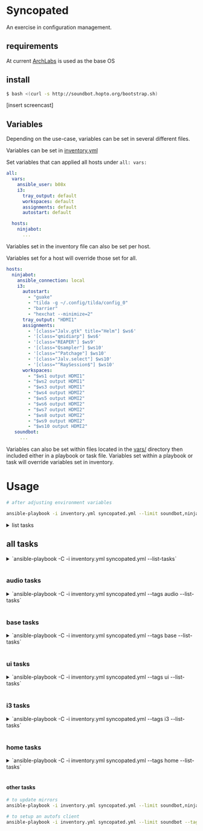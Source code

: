 # Syncopated

An exercise in configuration management.

## requirements

At current [ArchLabs](https://archlabslinux.com/) is used as the base OS

## install

```bash
$ bash <(curl -s http://soundbot.hopto.org/bootstrap.sh)
```

[insert screencast]


## Variables

Depending on the use-case, variables can be set in several different files.

Variables can be set in [inventory.yml](playbooks/inventory.yml)

Set variables that can applied all hosts under
`all:
  vars:
`

```yaml
all:
  vars:
    ansible_user: b08x
    i3:
      tray_output: default
      workspaces: default
      assignments: default
      autostart: default

  hosts:
    ninjabot:
      ...
```

Variables set in the inventory file can also be set per host.

Variables set for a host will override those set for all.

```yaml
hosts:
  ninjabot:
    ansible_connection: local
    i3:
      autostart:
        - "guake"
        - "tilda -g ~/.config/tilda/config_0"
        - "barrier"
        - "hexchat --minimize=2"
      tray_output: "HDMI1"
      assignments:
        - '[class="Jalv.gtk" title="Helm"] $ws6'
        - '[class="qmidiarp"] $ws6'
        - '[class="REAPER"] $ws9'
        - '[class="Qsampler"] $ws10'
        - '[class="^Patchage"] $ws10'
        - '[class="Jalv.select"] $ws10'
        - '[class="^RaySession$"] $ws10'
      workspaces:
        - "$ws1 output HDMI1"
        - "$ws2 output HDMI1"
        - "$ws3 output HDMI1"
        - "$ws4 output HDMI2"
        - "$ws5 output HDMI2"
        - "$ws6 output HDMI2"
        - "$ws7 output HDMI2"
        - "$ws8 output HDMI2"
        - "$ws9 output HDMI2"
        - "$ws10 output HDMI2"
   soundbot:
     ...
```

Variables can also be set within files located in the [vars/](playbooks/vars/) directory then included either in a playbook or task file. Variables set within a playbook or task will override variables set in inventory.



# Usage

```bash
# after adjusting environment variables

ansible-playbook -i inventory.yml syncopated.yml --limit soundbot,ninjabot,lapbot --tags env
```
<details>
<summary> list tasks </summary>
playbook: syncopated.yml

  play #1 (all): all	TAGS: [base,packages]
    tasks:

  play #2 (all): setup repositories and install packages	TAGS: [testing,packages]
    tasks:

  play #3 (all): all	TAGS: []
    tasks:

  play #4 (all): configure user specific stuff	TAGS: [ui]
    tasks:
      set XDG env vars	TAGS: [env, ui, xdg]
      set misc profile vars	TAGS: [env, ui]
</details>





## all tasks
<details>
  <summary>`ansible-playbook -C -i inventory.yml syncopated.yml --list-tasks`</summary>


```yaml
playbook: syncopated.yml

  play #1 (all): all
    tasks:
      include distro vars
      include user vars
      set ansible_home
      print keyserver hostname
      check if keys are present
      copy keys from remote host
      enable ssh daemon
      set admin_group variable
      add user to groups defined in playbook
      disable requiretty for user so automation can run without interruption
      ensure /etc/sudoers.d exists
      set NOPASSWD for user in sudoers
      set NOPASSWD for user in polkit
      remove existing sudoers if there is one
      check -march support
      check output from grep command
      set architecture
      set architecture
      debug

  play #2 (all): setup repositories and install packages
    tasks:
      add syncopated repo key
      add archaudio repo key
      adjust pacman, paru and makepkg configs
      update cache
      check if paru installed
      install paru
      check if mirrors have been updated within the past 24h
      print output
      update mirrors
      update and upgrade
      remove pipewire
      include package vars
      prepare pacage list
      print package list
      install packages
      print results

  play #3 (all): all
    tasks:
      symlink os-release
      install systemd configs
      set system log level config
      set user log level config
      reload systemd
      set root shell
      sync zsh functions
      ensure /usr/local/share/zsh has correct owner/group
      create group for user
      set user primary group
      ensure user ownership of home directory
      install yadm
      copy clonedots script into user home
      copy ld config file
      run ldconfig
      starting network tasks
      disable systemd-networkd service
      ensure networkmanager connection check is enabled
      enable and start networkmanager
      set ntp servers in timesyncd.conf
      set autofs config folder
      create mount directory folder if it doesn't already exist
      install autofs configs
      starting audio role tasks
      add modprobe for alsa card order
      ensure user belongs to audio group
      ensure /etc/security/limits.d directory exists
      install jack limits file
      install timer permissions file
      set vm.swappiness to 10 to ensure swap isn't overly used
      set vm.dirty_background_bytes to 100000000
      set fs.inotify.max_user_watches
      set dev.hpet.max-user-freq=3072
      enable tuned service
      create tuned profile folder
      install realtime-modified profile
      install rtirq defaults
      install rtkit.conf
      install rtkit systemd file
      install cpucpower defaults
      enable cpupower service
      disable irqbalance service
      create environment file for jack_control.service
      install jack_control service file
      ensure pulse config directory exists
      update pulseaudio configs
      ensure /etc/pulse/default.pa.d exists
      install pulseaudio bluetooth config
      adjust pulseaudio.service file
      enable and start firewalld
      permit traffic to common services
      permit traffic to jacktrip, barrier and qmidinet
      check if the btrfs filesystem is being used
      install btrfsmaintenance
      Enable zstd compression in mkinitcpio
      Rebuild ramdisk environment if a change was made.
      enable and/or start btrfs-scrub@-.timer
      check if fstrim will be necessary
      debug
      ensure fstrim.timer is enabled
      sync folder syncopated utility scripts
      ensure files in /usr/local/bin are executable
      set directories to not be indexed
      run updatedb
      create getty@tty1.service.d directory
      create systemd drop-in file for virtual console autologin
      install lightdm
      ensure group autologin exists
      add user to autologin group
      install xsession file to /etc/lightdm/xsession
      update lightdm.conf
      update pam
      set dmrc to i3
      install modified starfield theme
      set kernel cmdline params in grub
      remake grub if changes were made
      remake grub if changes were made
      reboot host if grub was modified
      wait for host to reboot
      reboot host
      wait for host to reboot

  play #4 (all): configure user specific stuff
    tasks:
      include vars
      include user vars
      ensure usr local directories exist
      install input-remapper
      enable input-remapper service
      set XDG env vars
      set misc profile vars
      install Thunar actions
      set Thunar as default for opening directories
      ensure these directories exist
      syncronize templates - shell
      syncronize templates - x11
      syncronize templates - wm
      syncronize templates - keybindings
      syncronize templates - terminal
      syncronize templates - gtk
      syncronize templates - qt
      syncronize templates - applications
      ensure .xinitrc is executable
      reload i3
      ensure xorg.conf.d exists
      install input config
      install intel config
      uninstall mesa in favor of mesa-amber
      install i965 libs (mesa-amber)
      install icons
      extract soundbot theme icons into /usr/local/share/icons
      update the icon cache
      extract fonts to /usr/local/share/fonts
      update font-cache
      install backgrounds
      extract soundbot theme into /usr/local/share/themes
      include_tasks
      ensure these directories exist
      install jgmenu menus
      syncronize templates - rofi
      cleanup old backup files
```
</details>

<br>

### audio tasks

<details>
  <summary>
    `ansible-playbook -C -i inventory.yml syncopated.yml --tags audio --list-tasks`
  </summary>

```yaml
playbook: syncopated.yml

  play #1 (all): all
    tasks:

  play #2 (all): setup repositories and install packages
    tasks:

  play #3 (all): all
    tasks:
      starting audio role tasks
      add modprobe for alsa card order
      ensure user belongs to audio group
      ensure /etc/security/limits.d directory exists
      install jack limits file
      install timer permissions file
      set vm.swappiness to 10 to ensure swap isn't overly used
      set vm.dirty_background_bytes to 100000000
      set fs.inotify.max_user_watches
      set dev.hpet.max-user-freq=3072
      enable tuned service
      create tuned profile folder
      install realtime-modified profile
      install rtirq defaults
      install rtkit.conf
      install rtkit systemd file
      install cpucpower defaults
      enable cpupower service
      disable irqbalance service
      create environment file for jack_control.service
      install jack_control service file
      ensure pulse config directory exists
      update pulseaudio configs
      ensure /etc/pulse/default.pa.d exists
      install pulseaudio bluetooth config
      adjust pulseaudio.service file

  play #4 (all): configure user specific stuff
    tasks:
```
</details>

<br>

### base tasks
<details>
  <summary>
    `ansible-playbook -C -i inventory.yml syncopated.yml --tags base --list-tasks`
  </summary>

```yaml
playbook: syncopated.yml

  play #1 (all): all
    tasks:
      include distro vars
      include user vars
      set ansible_home
      print keyserver hostname
      check if keys are present
      copy keys from remote host
      enable ssh daemon
      set admin_group variable
      add user to groups defined in playbook
      disable requiretty for user so automation can run without interruption
      ensure /etc/sudoers.d exists
      set NOPASSWD for user in sudoers
      set NOPASSWD for user in polkit
      remove existing sudoers if there is one
      check -march support
      check output from grep command
      set architecture
      set architecture
      debug

  play #2 (all): setup repositories and install packages
    tasks:

  play #3 (all): all
    tasks:

  play #4 (all): configure user specific stuff
    tasks:
```
</details>

<br>

### ui tasks
<details>
  <summary>
    `ansible-playbook -C -i inventory.yml syncopated.yml --tags ui --list-tasks`
  </summary>

```yaml
playbook: syncopated.yml

  play #1 (all): all
    tasks:
      include distro vars
      include user vars
      set ansible_home
      print keyserver hostname
      check if keys are present
      copy keys from remote host
      enable ssh daemon
      set admin_group variable
      add user to groups defined in playbook
      disable requiretty for user so automation can run without interruption
      ensure /etc/sudoers.d exists
      set NOPASSWD for user in sudoers
      set NOPASSWD for user in polkit
      remove existing sudoers if there is one
      check -march support
      check output from grep command
      set architecture
      set architecture
      debug

  play #2 (all): setup repositories and install packages
    tasks:

  play #3 (all): all
    tasks:

  play #4 (all): configure user specific stuff
    tasks:
      install input-remapper
      enable input-remapper service
      set XDG env vars
      set misc profile vars
      install Thunar actions
      set Thunar as default for opening directories
      ensure these directories exist
      syncronize templates - shell
      syncronize templates - x11
      syncronize templates - wm
      syncronize templates - keybindings
      syncronize templates - terminal
      syncronize templates - gtk
      syncronize templates - qt
      syncronize templates - applications
      ensure .xinitrc is executable
      reload i3
      ensure xorg.conf.d exists
      install input config
      install intel config
      uninstall mesa in favor of mesa-amber
      install i965 libs (mesa-amber)
      install icons
      extract soundbot theme icons into /usr/local/share/icons
      update the icon cache
      extract fonts to /usr/local/share/fonts
      update font-cache
      install backgrounds
      extract soundbot theme into /usr/local/share/themes
      include_tasks
      ensure these directories exist
      install jgmenu menus
      syncronize templates - rofi
```
</details>

<br>

### i3 tasks
<details>
  <summary>
    `ansible-playbook -C -i inventory.yml syncopated.yml --tags i3 --list-tasks`
  </summary>

```yaml
playbook: syncopated.yml

  play #1 (all): all
    tasks:

  play #2 (all): setup repositories and install packages
    tasks:

  play #3 (all): all
    tasks:

  play #4 (all): configure user specific stuff
    tasks:
      include user vars
      syncronize templates - wm
      syncronize templates - keybindings
      reload i3
```
</details>

<br>

### home tasks

<details>
  <summary>
    `ansible-playbook -C -i inventory.yml syncopated.yml --tags home --list-tasks`
  </summary>

```yaml
playbook: syncopated.yml

  play #1 (all): all
    tasks:

  play #2 (all): setup repositories and install packages
    tasks:

  play #3 (all): all
    tasks:

  play #4 (all): configure user specific stuff
    tasks:
      ensure these directories exist
      syncronize templates - shell
      syncronize templates - x11
      syncronize templates - wm
      syncronize templates - keybindings
      syncronize templates - terminal
      syncronize templates - gtk
      syncronize templates - qt
      syncronize templates - applications
      ensure .xinitrc is executable
      reload i3

```
</details>

<br>


#### other tasks

```bash
# to update mirrors
ansible-playbook -i inventory.yml syncopated.yml --limit soundbot,ninjabot --tags packages,repo,mirrors -e "update_mirrors=true"
```

```bash
# to setup an autofs client
ansible-playbook -i inventory.yml syncopated.yml --limit soundbot --tags autofs
```
